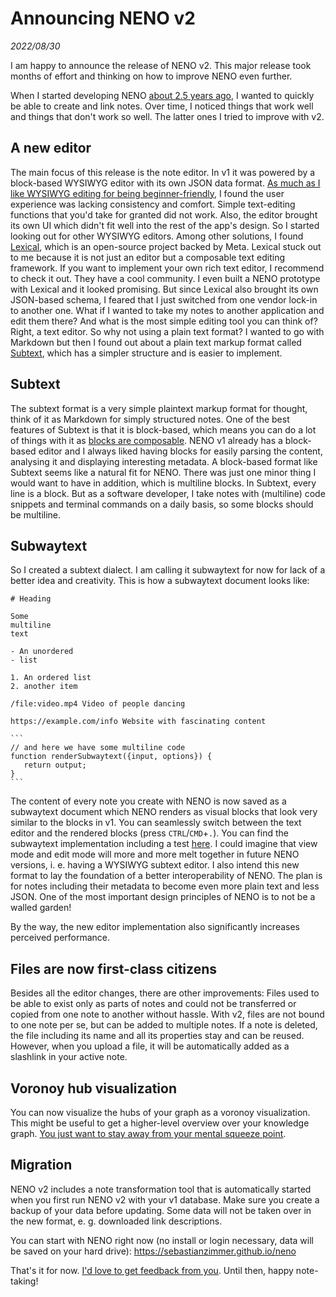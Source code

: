 # Announcing NENO v2
*2022/08/30*

I am happy to announce the release of NENO v2. This major release took months of effort and thinking on how to improve NENO even further.

When I started developing NENO [about 2.5 years ago](https://github.com/SebastianZimmer/neno/commit/8bdc74b766f0598f0f8132c7d4a528f0ec94f2a7), I wanted to quickly be able to create and link notes. Over time, I noticed things that work well and things that don't work so well. The latter ones I tried to improve with v2.

## A new editor

The main focus of this release is the note editor. In v1 it was powered by a block-based WYSIWYG editor with its own JSON data format. [As much as I like WYSIWYG editing for being beginner-friendly](https://twitter.com/szimr/status/1513798921486839808), I found the user experience was lacking consistency and comfort. Simple text-editing functions that you'd take for granted did not work. Also, the editor brought its own UI which didn't fit well into the rest of the app's design. So I started looking out for other WYSIWYG editors. Among other solutions, I found [Lexical](https://lexical.dev/), which is an open-source project backed by Meta. Lexical stuck out to me because it is not just an editor but a composable text editing framework. If you want to implement your own rich text editor, I recommend to check it out. They have a cool community. I even built a NENO prototype with Lexical and it looked promising. But since Lexical also brought its own JSON-based schema, I feared that I just switched from one vendor lock-in to another one. What if I wanted to take my notes to another application and edit them there? And what is the most simple editing tool you can think of? Right, a text editor. So why not using a plain text format? I wanted to go with Markdown but then I found out about a plain text markup format called [Subtext](https://github.com/subconsciousnetwork/subtext), which has a simpler structure and is easier to implement.

## Subtext

The subtext format is a very simple plaintext markup format for thought, think of it as Markdown for simply structured notes. One of the best features of Subtext is that it is block-based, which means you can do a lot of things with it as [blocks are composable](https://github.com/subconsciousnetwork/subtext). NENO v1 already has a block-based editor and I always liked having blocks for easily parsing the content, analysing it and displaying interesting metadata. A block-based format like Subtext seems like a natural fit for NENO. There was just one minor thing I would want to have in addition, which is multiline blocks. In Subtext, every line is a block. But as a software developer, I take notes with (multiline) code snippets and terminal commands on a daily basis, so some blocks should be multiline.

## Subwaytext

So I created a subtext dialect. I am calling it subwaytext for now for lack of a better idea and creativity. This is how a subwaytext document looks like:

````
# Heading

Some
multiline
text

- An unordered
- list

1. An ordered list
2. another item

/file:video.mp4 Video of people dancing

https://example.com/info Website with fascinating content

```
// and here we have some multiline code
function renderSubwaytext({input, options}) {
   return output;
}
```
````

The content of every note you create with NENO is now saved as a subwaytext document which NENO renders as visual blocks that look very similar to the blocks in v1. You can seamlessly switch between the text editor and the rendered blocks (press `CTRL`/`CMD`+`.`). You can find the subwaytext implementation including a test [here](https://github.com/SebastianZimmer/neno/tree/main/lib/subwaytext). I could imagine that view mode and edit mode will more and more melt together in future NENO versions, i. e. having a WYSIWYG subtext editor. I also intend this new format to lay the foundation of a better interoperability of NENO. The plan is for notes including their metadata to become even more plain text and less JSON. One of the most important design principles of NENO is to not be a walled garden!

By the way, the new editor implementation also significantly increases perceived performance.

## Files are now first-class citizens

Besides all the editor changes, there are other improvements: Files used to be able to exist only as parts of notes and could not be transferred or copied from one note to another without hassle. With v2, files are not bound to one note per se, but can be added to multiple notes. If a note is deleted, the file including its name and all its properties stay and can be reused. However, when you upload a file, it will be automatically added as a slashlink in your active note.

## Voronoy hub visualization

You can now visualize the hubs of your graph as a voronoy visualization. This might be useful to get a higher-level overview over your knowledge graph. [You just want to stay away from your mental squeeze point](https://notes.linkingyourthinking.com/Cards/MOCs+Overview).

## Migration

NENO v2 includes a note transformation tool that is automatically started when you first run NENO v2 with your v1 database. Make sure you create a backup of your data before updating. Some data will not be taken over in the new format, e. g. downloaded link descriptions.

You can start with NENO right now (no install or login necessary, data will be saved on your hard drive): https://sebastianzimmer.github.io/neno

That's it for now. [I'd love to get feedback from you](https://sebastianzimmer.github.io). Until then, happy note-taking!
